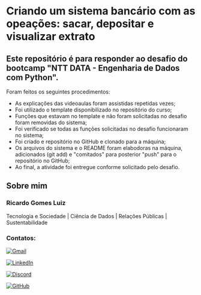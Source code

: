 # Criando um sistema bancário com as opeações: sacar, depositar e visualizar extrato

## Este repositório é para responder ao desafio do bootcamp "NTT DATA - Engenharia de Dados com Python".

Foram feitos os seguintes procedimentos:
- As explicações das videoaulas foram assistidas repetidas vezes;
- Foi utilizado o template disponibilizado no repositório do curso;
- Funções que estavam no template e não foram solicitadas no desafio foram removidas do sistema;
- Foi verificado se todas as funções solicitadas no desafio funcionaram no sistema;
- Foi criado e repositório no GitHub e clonado para a máquina;
- Os arquivos do sistema e o README foram elabodoras na máquina, adicionados (git add) e "comitados" para posterior "push" para o repositório no GitHub;
- Ao final, a atividade foi entregue conforme solicitado pelo desafio.




## Sobre mim
### Ricardo Gomes Luiz
Tecnologia e Sociedade | Ciência de Dados   | Relações Públicas | Sustentabilidade

### Contatos:

[![Gmail](https://img.shields.io/badge/Gmail-D14836?style=for-the-badge&logo=gmail&logoColor=white)](mailto:ricardogomesluiz@gmail.com)

[![LinkedIn](https://img.shields.io/badge/linkedin-%230077B5.svg?style=for-the-badge&logo=linkedin&logoColor=white)](https://www.linkedin.com/in/ricardogomesluiz/)

[![Discord](https://img.shields.io/badge/Discord-%235865F2.svg?style=for-the-badge&logo=discord&logoColor=white)](https://discord.com/channels/@rgluiz/)

[![GitHub](https://img.shields.io/badge/github-%23121011.svg?style=for-the-badge&logo=github&logoColor=white)](https://github.com/RicardoGomesLuiz)


